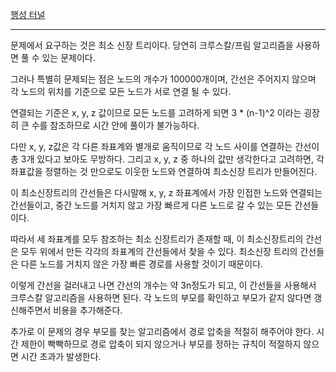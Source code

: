 [행성 터널](https://www.acmicpc.net/problem/2887)

---

문제에서 요구하는 것은 최소 신장 트리이다. 당연히 크루스칼/프림 알고리즘을 사용하면 풀 수 있는 문제이다.

그러나 특별히 문제되는 점은 노드의 개수가 100000개이며, 간선은 주어지지 않으며 각 노드의 위치를 기준으로 모든 노드가 서로 연결 될 수 있다.

연결되는 기준은 x, y, z 값이므로 모든 노드를 고려하게 되면 3 \* (n-1)^2 이라는 굉장히 큰 수를 참조하므로 시간 안에 풀이가 불가능하다.

다만 x, y, z값은 각 다른 좌표계와 별개로 움직이므로 각 노드 사이를 연결하는 간선이 총 3개 있다고 보아도 무방하다. 그리고 x, y, z 중 하나의 값만 생각한다고 고려하면, 각 좌표값을 정렬하는 것 만으로도 이웃한 노드와 연결하여 최소신장 트리가 만들어진다.

이 최소신장트리의 간선들은 다시말해 x, y, z 좌표계에서 가장 인접한 노드와 연결되는 간선들이고, 중간 노드를 거치지 않고 가장 빠르게 다른 노드로 갈 수 있는 모든 간선들이다.

따라서 세 좌표계를 모두 참조하는 최소 신장트리가 존재할 때, 이 최소신장트리의 간선은 모두 위에서 만든 각각의 좌표계의 간선들에서 찾을 수 있다. 최소신장 트리의 간선들은 다른 노드를 거치지 않은 가장 빠른 경로를 사용할 것이기 때문이다.

이렇게 간선을 걸러내고 나면 간선의 개수는 약 3n정도가 되고, 이 간선들을 사용해서 크루스칼 알고리즘을 사용하면 된다. 각 노드의 부모를 확인하고 부모가 같지 않다면 갱신해주면서 비용을 추가해준다.

추가로 이 문제의 경우 부모를 찾는 알고리즘에서 경로 압축을 적절히 해주어야 한다. 시간 제한이 빡빡하므로 경로 압축이 되지 않으거나 부모를 정하는 규칙이 적절하지 않으면 시간 초과가 발생한다.
